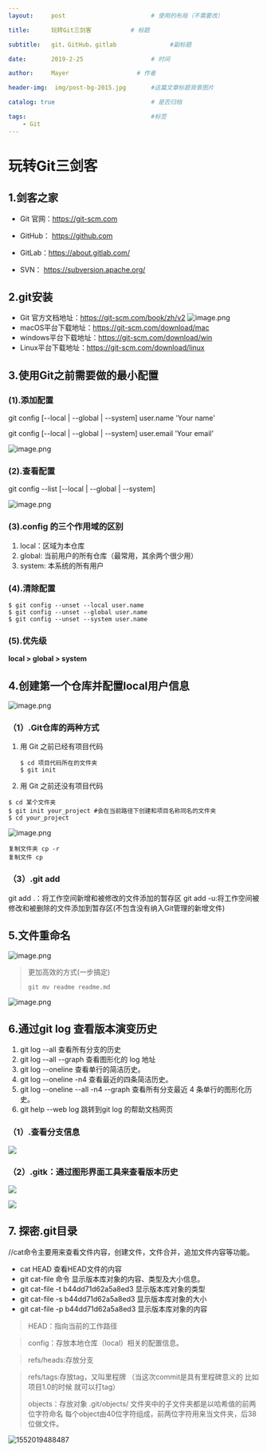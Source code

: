 ```yaml
---
layout:     post   				        # 使用的布局（不需要改）

title:      玩转Git三剑客 		   # 标题 

subtitle:   git，GitHub，gitlab               #副标题

date:       2019-2-25 				    # 时间

author:     Mayer 				    # 作者

header-img:  img/post-bg-2015.jpg     	#这篇文章标题背景图片

catalog: true 						    # 是否归档

tags:								    #标签
    - Git
---
```



# 玩转Git三剑客

## 1.剑客之家

- Git 官网：https://git-scm.com

- GitHub： https://github.com

- GitLab：https://about.gitlab.com/

- SVN： https://subversion.apache.org/

## 2.git安装

- Git 官方文档地址：https://git-scm.com/book/zh/v2
![image.png](https://upload-images.jianshu.io/upload_images/12269087-aa3e669e27a855bd.png?imageMogr2/auto-orient/strip%7CimageView2/2/w/1240)
- macOS平台下载地址：https://git-scm.com/download/mac
- windows平台下载地址：https://git-scm.com/download/win
- Linux平台下载地址：https://git-scm.com/download/linux

## 3.使用Git之前需要做的最小配置

### (1).添加配置

git config [--local | --global | --system] user.name 'Your name'

git config [--local | --global | --system] user.email 'Your email'

![image.png](https://upload-images.jianshu.io/upload_images/12269087-6c44b05769801acb.png?imageMogr2/auto-orient/strip%7CimageView2/2/w/1240)

### (2).查看配置

git config --list [--local | --global | --system]

![image.png](https://upload-images.jianshu.io/upload_images/12269087-d9207aef2344485d.png?imageMogr2/auto-orient/strip%7CimageView2/2/w/1240)


### (3).config 的三个作⽤域的区别

1. local：区域为本仓库
2. global: 当前用户的所有仓库（最常用，其余两个很少用）
3. system: 本系统的所有用户

### (4).清除配置

```Git
$ git config --unset --local user.name
$ git config --unset --global user.name
$ git config --unset --system user.name 

```

### (5).优先级

**local > global > system**

##  4.创建第一个仓库并配置local用户信息

![image.png](https://upload-images.jianshu.io/upload_images/12269087-138b7429b7d47f06.png?imageMogr2/auto-orient/strip%7CimageView2/2/w/1240)

### （1）.Git仓库的两种方式

1. ⽤ Git 之前已经有项⽬代码

   ```
   $ cd 项⽬代码所在的⽂件夹
   $ git init 
   ```

2. ⽤ Git 之前还没有项⽬代码

  ```
  $ cd 某个⽂件夹
  $ git init your_project #会在当前路径下创建和项⽬名称同名的⽂件夹
  $ cd your_project 
  ```

![image.png](https://upload-images.jianshu.io/upload_images/12269087-17c68b72ce4df00d.png?imageMogr2/auto-orient/strip%7CimageView2/2/w/1240)


```
复制文件夹 cp -r
复制文件 cp
```

### （3）.git add

git add .：将工作空间新增和被修改的文件添加的暂存区
git add -u:将工作空间被修改和被删除的文件添加到暂存区(不包含没有纳入Git管理的新增文件)

## 5.文件重命名

![image.png](https://upload-images.jianshu.io/upload_images/12269087-f91a9c98b4ec7282.png?imageMogr2/auto-orient/strip%7CimageView2/2/w/1240)

> 更加高效的方式(一步搞定)
>
> ```
> git mv readme readme.md
> ```

![image.png](https://upload-images.jianshu.io/upload_images/12269087-8fba85ecd96dde1e.png?imageMogr2/auto-orient/strip%7CimageView2/2/w/1240)




## 6.通过git log 查看版本演变历史

1. git log --all 查看所有分支的历史
2. git log --all --graph 查看图形化的 log 地址
3. git log --oneline 查看单行的简洁历史。
4. git log --oneline -n4 查看最近的四条简洁历史。
5. git log --oneline --all -n4 --graph 查看所有分支最近 4 条单行的图形化历史。
6. git help --web log 跳转到git log 的帮助文档网页

### （1）.查看分支信息

![](https://i.imgur.com/k6XqoAj.png)

### （2）.gitk：通过图形界面工具来查看版本历史
![](https://i.imgur.com/jAsVevm.png)


![](https://i.imgur.com/PWGasEm.png)
## 7. 探密.git目录

  //cat命令主要用来查看文件内容，创建文件，文件合并，追加文件内容等功能。

- cat HEAD 查看HEAD文件的内容 
- git cat-file 命令 显示版本库对象的内容、类型及大小信息。
- git cat-file -t b44dd71d62a5a8ed3 显示版本库对象的类型
- git cat-file -s b44dd71d62a5a8ed3 显示版本库对象的大小
- git cat-file -p b44dd71d62a5a8ed3 显示版本库对象的内容

 > HEAD：指向当前的工作路径

 > config：存放本地仓库（local）相关的配置信息。

 > refs/heads:存放分支

 > refs/tags:存放tag，又叫里程牌 （当这次commit是具有里程碑意义的 比如项目1.0的时候 就可以打tag）
 > 
 > objects：存放对象 .git/objects/ 文件夹中的子文件夹都是以哈希值的前两位字符命名 每个object由40位字符组成，前两位字符用来当文件夹，后38位做文件。  



![1552019488487](F:/assets/1552019488487.png)